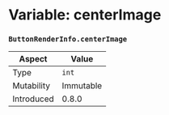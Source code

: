 
# Variable: centerImage
### `ButtonRenderInfo.centerImage`

| Aspect | Value |
| --- | --- |
| Type | `int` |
| Mutability | Immutable |
| Introduced | 0.8.0 |


